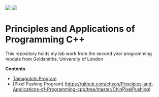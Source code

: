 ![](https://img.shields.io/badge/-C%2B%2B-blue.svg) 
![](https://img.shields.io/badge/-Goldsmiths%2C%20University%20of%20London-C5A671.svg) 



# Principles and Applications of Programming C++ 
This repository holds my lab work from the second year programming module from Goldsmiths, University of London

**Contents**
* [Tamagotchi Program](https://github.com/chxon/Principles-and-Applications-of-Programming-cpp/tree/master/ChinTamagotchi)
* [Pixel Pushing Program] (https://github.com/chxon/Principles-and-Applications-of-Programming-cpp/tree/master/ChinPixelPushing)
